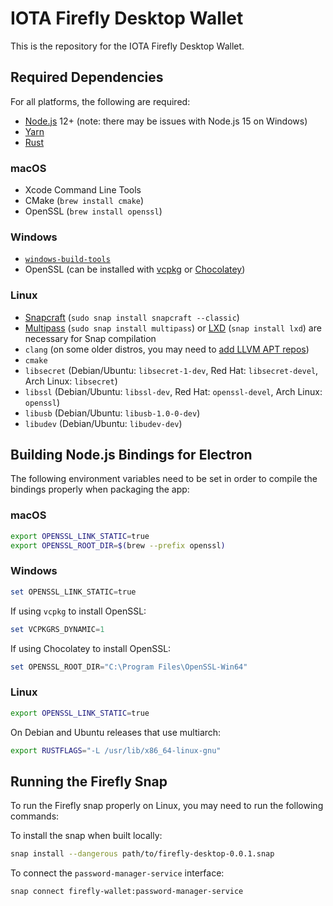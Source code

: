# IOTA Firefly Desktop Wallet

This is the repository for the IOTA Firefly Desktop Wallet. 

## Required Dependencies
For all platforms, the following are required:

* [Node.js](https://nodejs.org/en/) 12+ (note: there may be issues with Node.js 15 on Windows)
* [Yarn](https://classic.yarnpkg.com/en/docs/install)
* [Rust](https://www.rust-lang.org/tools/install)

### macOS
* Xcode Command Line Tools
* CMake (`brew install cmake`)
* OpenSSL (`brew install openssl`)

### Windows
* [`windows-build-tools`](https://www.npmjs.com/package/windows-build-tools)
* OpenSSL (can be installed with [vcpkg](https://github.com/microsoft/vcpkg) or [Chocolatey](https://chocolatey.org/packages/openssl))

### Linux
* [Snapcraft](https://snapcraft.io/) (`sudo snap install snapcraft --classic`)
* [Multipass](https://multipass.run/) (`sudo snap install multipass`) or [LXD](https://linuxcontainers.org/lxd/introduction/) (`snap install lxd`) are necessary for Snap compilation
* `clang` (on some older distros, you may need to [add LLVM APT repos](https://apt.llvm.org/))
* `cmake`
* `libsecret` (Debian/Ubuntu: `libsecret-1-dev`, Red Hat: `libsecret-devel`, Arch Linux: `libsecret`)
* `libssl` (Debian/Ubuntu: `libssl-dev`, Red Hat: `openssl-devel`, Arch Linux: `openssl`)
* `libusb` (Debian/Ubuntu: `libusb-1.0-0-dev`)
* `libudev` (Debian/Ubuntu: `libudev-dev`)

## Building Node.js Bindings for Electron
The following environment variables need to be set in order to compile the bindings properly when packaging the app:

### macOS
```bash
export OPENSSL_LINK_STATIC=true
export OPENSSL_ROOT_DIR=$(brew --prefix openssl)
```

### Windows
```powershell
set OPENSSL_LINK_STATIC=true
```
If using `vcpkg` to install OpenSSL:
```powershell
set VCPKGRS_DYNAMIC=1
```
If using Chocolatey to install OpenSSL:
```powershell
set OPENSSL_ROOT_DIR="C:\Program Files\OpenSSL-Win64"
```

### Linux
```bash
export OPENSSL_LINK_STATIC=true
```
On Debian and Ubuntu releases that use multiarch:
```bash
export RUSTFLAGS="-L /usr/lib/x86_64-linux-gnu"
```

## Running the Firefly Snap
To run the Firefly snap properly on Linux, you may need to run the following commands:

To install the snap when built locally:
```bash
snap install --dangerous path/to/firefly-desktop-0.0.1.snap
```

To connect the `password-manager-service` interface:
```bash
snap connect firefly-wallet:password-manager-service
```
